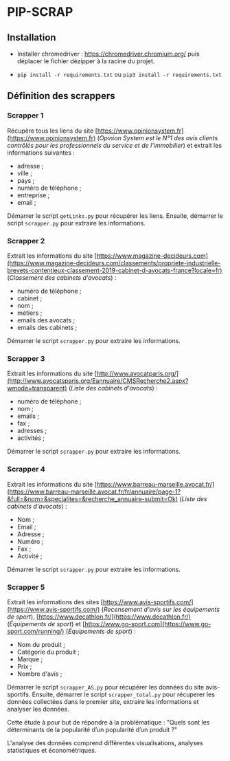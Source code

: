 # PIP-SCRAP

## Installation

- Installer chromedriver : https://chromedriver.chromium.org/ puis déplacer le fichier dézipper à la racine du projet.

- `pip install -r requirements.txt` ou `pip3 install -r requirements.txt`

## Définition des scrappers

### Scrapper 1

Récupère tous les liens du site [https://www.opinionsystem.fr](https://www.opinionsystem.fr) (*Opinion System est le N°1 des avis clients contrôlés pour les professionnels du service et de l'immobilier*) et extrait les informations suivantes :

* adresse ;
* ville ;
* pays ;
* numéro de téléphone ;
* entreprise ;
* email ;

Démarrer le script `getLinks.py` pour récupérer les liens.
Ensuite, démarrer le script `scrapper.py` pour extraire les informations.

### Scrapper 2

Extrait les informations du site [https://www.magazine-decideurs.com](https://www.magazine-decideurs.com/classements/propriete-industrielle-brevets-contentieux-classement-2019-cabinet-d-avocats-france?locale=fr) (*Classement des cabinets d'avocats*) :

* numéro de téléphone ;
* cabinet ;
* nom ;
* métiers ;
* emails des avocats ;
* emails des cabinets ;

Démarrer le script `scrapper.py` pour extraire les informations.

### Scrapper 3

Extrait les informations du site [http://www.avocatparis.org/](http://www.avocatsparis.org/Eannuaire/CMSRecherche2.aspx?wmode=transparent) (*Liste des cabinets d'avocats*) :

* numéro de téléphone ;
* nom ;
* emails ;
* fax ;
* adresses ;
* activités ;

Démarrer le script `scrapper.py` pour extraire les informations.

### Scrapper 4

Extrait les informations du site [https://www.barreau-marseille.avocat.fr/](https://www.barreau-marseille.avocat.fr/fr/annuaire/page-1?&full=&nom=&specialites=&recherche_annuaire-submit=Ok) (*Liste des cabinets d'avocats*) :

* Nom ;
* Email ;
* Adresse ;
* Numéro ;
* Fax ;
* Activité ;

Démarrer le script `scrapper.py` pour extraire les informations.

### Scrapper 5

Extrait les informations des sites [https://www.avis-sportifs.com/](https://www.avis-sportifs.com/) (*Recensement d'avis sur les équipements de sport*), [https://www.decathlon.fr/](https://www.decathlon.fr/) (*Équipements de sport*) et [https://www.go-sport.com](https://www.go-sport.com/running/) (*Équipements de sport*) :

* Nom du produit ;
* Catégorie du produit ;
* Marque ;
* Prix ;
* Nombre d'avis ;

Démarrer le script `scrapper_AS.py` pour récupérer les données du site avis-sportifs.
Ensuite, démarrer le script `scrapper_total.py` pour récuperer les données collectées dans le premier site, extraire les informations et analyser les données.

Cette étude à pour but de répondre à la problématique : "Quels sont les déterminants de la popularité d’un popularité d’un produit ?"

L'analyse des données comprend différentes visualisations, analyses statistiques et économétriques.
